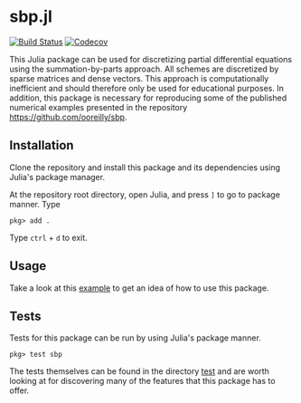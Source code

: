 # sbp.jl

[![Build Status](https://travis-ci.org/ooreilly/sbp.jl.svg?branch=master)](https://travis-ci.org/ooreilly/sbp.jl)
[![Codecov](https://codecov.io/gh/ooreilly/sbp.jl/branch/master/graph/badge.svg)](https://codecov.io/gh/ooreilly/sbp.jl)

This Julia package can be used for discretizing partial differential
equations using the summation-by-parts approach. All schemes are discretized by
sparse matrices and dense vectors. This approach is computationally inefficient
and should therefore only be used for educational purposes. 
In addition, this package is necessary for reproducing some of the published
numerical examples presented in the repository
https://github.com/ooreilly/sbp. 

## Installation
Clone the repository and install this package and its dependencies using Julia's package manager.

At the repository root directory, open Julia, and press `]` to go to package manner. Type
```
pkg> add .

```
Type `ctrl` + `d` to exit.

## Usage
Take a look at this [example](examples/wave_equation_1d.jl) to get an idea of
how to use this package.


## Tests
Tests for this package can be run by using Julia's package manner.
```
pkg> test sbp
```
The tests themselves can be found in the directory [test](test/) and are worth
looking at for discovering many of the features that this package has to offer.
